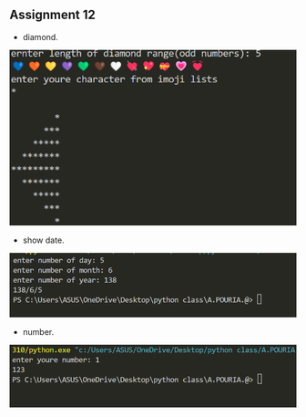 ## Assignment 12
- diamond.

 ![res](https://github.com/pouriaahmadian/pycity/blob/main/A.POURIA.@/assignment%2012/output/output_diamond.png?raw=true)

 - show date.

 ![res](https://github.com/pouriaahmadian/pycity/blob/main/A.POURIA.@/assignment%2012/output/show_date.png?raw=true)

 - number.

 ![res](https://github.com/pouriaahmadian/pycity/blob/main/A.POURIA.@/assignment%2012/output/number.png?raw=true)



